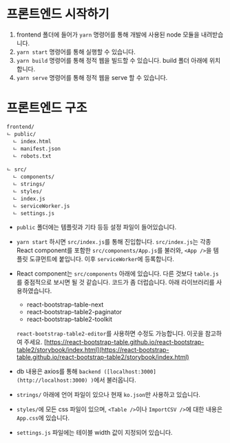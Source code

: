 # 프론트엔드 시작하기

1. frontend 폴더에 들어가 `yarn` 명령어를 통해 개발에 사용된 node 모듈을 내려받습니다.
2. `yarn start` 명령어를 통해 실행할 수 있습니다.
3. `yarn build` 명령어를 통해 정적 웹을 빌드할 수 있습니다. build 폴더 아래에 위치합니다.
4. `yarn serve` 명령어를 통해 정적 웹을 serve 할 수 있습니다.

# 프론트엔드 구조
```
frontend/
ㄴ public/
  ㄴ index.html
  ㄴ manifest.json
  ㄴ robots.txt

ㄴ src/
  ㄴ components/
  ㄴ strings/
  ㄴ styles/
  ㄴ index.js
  ㄴ serviceWorker.js
  ㄴ settings.js
```

- `public` 폴더에는 템플릿과 기타 등등 설정 파일이 들어있습니다.

- `yarn start` 하시면 `src/index.js`를 통해 진입합니다.
`src/index.js`는 각종 React component를 포함한 `src/components/App.js`를 불러와, `<App />`을 템플릿 도큐먼트에 붙입니다. 이후 `serviceWorker`에 등록합니다.

- React component는 `src/components` 아래에 있습니다. 다른 것보다 `table.js`를 중점적으로 보시면 될 것 같습니다. 코드가 좀 더럽습니다. 아래 라이브러리를 사용하였습니다.

    - react-bootstrap-table-next
    - react-bootstrap-table2-paginator
    - react-bootstrap-table2-toolkit

    `react-bootstrap-table2-editor`를 사용하면 수정도 가능합니다. 이곳을 참고하여 주세요.
    [https://react-bootstrap-table.github.io/react-bootstrap-table2/storybook/index.html](https://react-bootstrap-table.github.io/react-bootstrap-table2/storybook/index.html)

- db 내용은 axios를 통해 `backend ([localhost:3000](http://localhost:3000) )`에서 불러옵니다.

- `strings/` 아래에 언어 파일이 있으나 현재 `ko.json`만 사용하고 있습니다.

- `styles/`에 모든 css 파일이 있으며, `<Table />`이나 `ImportCSV />`에 대한 내용은 `App.css`에 있습니다.

- `settings.js` 파일에는 테이블 width 값이 지정되어 있습니다.